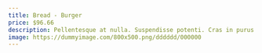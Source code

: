 ```yaml
---
title: Bread - Burger
price: $96.66
description: Pellentesque at nulla. Suspendisse potenti. Cras in purus eu magna vulputate luctus.
image: https://dummyimage.com/800x500.png/dddddd/000000
---
```

